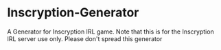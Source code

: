 # Inscryption-Generator
A Generator for Inscryption IRL game.
Note that this is for the Inscryption IRL server use only.
Please don't spread this generator